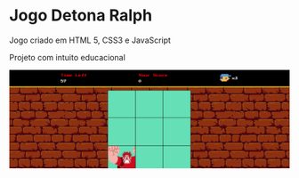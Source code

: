 

<h1>Jogo Detona Ralph</h1>

<p>Jogo criado em HTML 5, CSS3 e JavaScript</p>

<p>Projeto com intuito educacional</p>


<img src="Captura de Tela (57).png">
 
